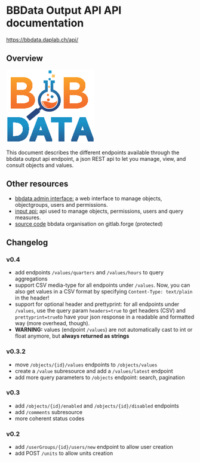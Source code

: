 # BBData Output API API documentation
<a href="https://bbdata.daplab.ch/api/" target="blank">https://bbdata.daplab.ch/api/</a>

## Overview
![alt_text](../static/img/bbdata_logo.png 'BBData_Logo')

This document describes the different endpoints available through the bbdata output api endpoint, a json REST api to let you manage, view, and consult objects and values.

## Other resources
- <a href="https://bbdata-admin.daplab.ch/auth/" target="blank">bbdata admin interface:</a> a web interface to manage objects, objectgroups, users and permissions.
- <a href="https://bbdata.daplab.ch/input/" target="blank">input api:</a> api used to manage objects, permissions, users and query measures.
- <a href="https://gitlab.forge.hefr.ch/users/sign_in" target="blank">source code</a> bbdata organisation on gitlab.forge (protected)

## Changelog
### v0.4
- add endpoints ```/values/quarters``` and ```/values/hours``` to query aggregations
- support CSV media-type for all endpoints under ```/values```. Now, you can also get values in a CSV format by specifying ```Content-Type: text/plain``` in the header!
- support for optional header and prettyprint: for all endpoints under ```/values```, use the query param ```headers=true``` to get headers (CSV) and ```prettyprint=true```to have your json response in a readable and formatted way (more overhead, though).
- **WARNING:** values (endpoint ```/values```) are not automatically cast to int or float anymore, but **always returned as strings**

### v0.3.2
- move ```/objects/{id}/values``` endpoints to ```/objects/values```
- create a ```/value``` subresource and add a ```/values/latest``` endpoint
- add more query parameters to ```/objects``` endpoint: search, pagination

### v0.3
- add ```/objects/{id}/enabled``` and ```/objects/{id}/disabled``` endpoints
- add ```/comments``` subresource
- more coherent status codes

### v0.2
- add ```/userGroups/{id}/users/new``` endpoint to allow user creation
- add POST ```/units``` to allow units creation
